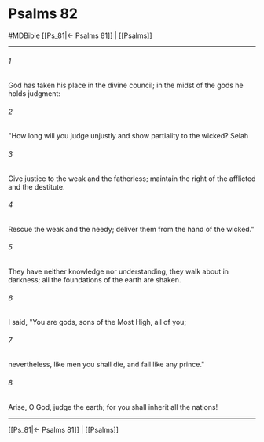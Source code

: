 # Psalms 82
#MDBible
[[Ps_81|← Psalms 81]] | [[Psalms]]

***

###### 1 

God has taken his place in the divine council; in the midst of the gods he holds judgment: 

###### 2 

"How long will you judge unjustly and show partiality to the wicked? Selah 

###### 3 

Give justice to the weak and the fatherless; maintain the right of the afflicted and the destitute. 

###### 4 

Rescue the weak and the needy; deliver them from the hand of the wicked." 

###### 5 

They have neither knowledge nor understanding, they walk about in darkness; all the foundations of the earth are shaken. 

###### 6 

I said, "You are gods, sons of the Most High, all of you; 

###### 7 

nevertheless, like men you shall die, and fall like any prince." 

###### 8 

Arise, O God, judge the earth; for you shall inherit all the nations! 

***

[[Ps_81|← Psalms 81]] | [[Psalms]]
